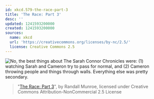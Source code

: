 ```yaml
---
id: xkcd.579-the-race-part-3
title: 'The Race: Part 3'
desc: ''
updated: 1241593200000
created: 1241593200000
sources:
  name: xkcd
  url: 'https://creativecommons.org/licenses/by-nc/2.5/'
  license: Creative Commons 2.5
---
```

![No, the best things about The Sarah Connor Chronicles were: (1) watching Sarah and Cameron try to pass for normal, and (2) Cameron throwing people and things through walls.  Everything else was pretty secondary.](https://imgs.xkcd.com/comics/the_race_part_3.png)
> "[The Race: Part 3](https://xkcd.com/579/)", by Randall Munroe, licensed under Creative Commons Attribution-NonCommercial 2.5 License
